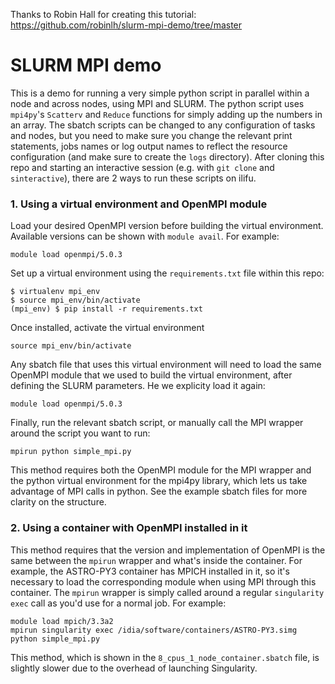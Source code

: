 Thanks to Robin Hall for creating this tutorial: https://github.com/robinlh/slurm-mpi-demo/tree/master

# SLURM MPI demo

This is a demo for running a very simple python script in parallel within a node and across nodes, using MPI and SLURM. The python script uses `mpi4py`'s `Scatterv` and `Reduce` functions for simply adding up the numbers in an array. The sbatch scripts can be changed to any configuration of tasks and nodes, but you need to make sure you change the relevant print statements, jobs names or log output names to reflect the resource configuration (and make sure to create the `logs` directory). After cloning this repo and starting an interactive session (e.g. with `git clone` and `sinteractive`), there are 2 ways to run these scripts on ilifu.

### 1. Using a virtual environment and OpenMPI module
Load your  desired OpenMPI version before building the virtual environment. Available versions can be shown with `module avail`. For example:

```
module load openmpi/5.0.3
```

Set up a virtual environment using the `requirements.txt` file within this repo:
```
$ virtualenv mpi_env
$ source mpi_env/bin/activate
(mpi_env) $ pip install -r requirements.txt
```

Once installed, activate the virtual environment

```
source mpi_env/bin/activate
```

Any sbatch file that uses this virtual environment will need to load the same OpenMPI module that we used to build the virtual environment, after defining the SLURM parameters. He we explicity load it again:

```
module load openmpi/5.0.3
```

Finally, run the relevant sbatch script, or manually call the MPI wrapper around the script you want to run:

```
mpirun python simple_mpi.py
```

This method requires both the OpenMPI module for the MPI wrapper and the python virtual environment for the mpi4py library, which lets us take advantage of MPI calls in python. See the example sbatch files for more clarity on the structure.

### 2. Using a container with OpenMPI installed in it
This method requires that the version and implementation of OpenMPI is the same between the `mpirun` wrapper and what's inside the container. For example, the ASTRO-PY3 container has MPICH installed in it, so it's necessary to load the corresponding module when using MPI through this container. The `mpirun` wrapper is simply called around a regular `singularity exec` call as you'd use for a normal job. For example:

```
module load mpich/3.3a2
mpirun singularity exec /idia/software/containers/ASTRO-PY3.simg python simple_mpi.py
```

This method, which is shown in the `8_cpus_1_node_container.sbatch` file, is slightly slower due to the overhead of launching Singularity.
